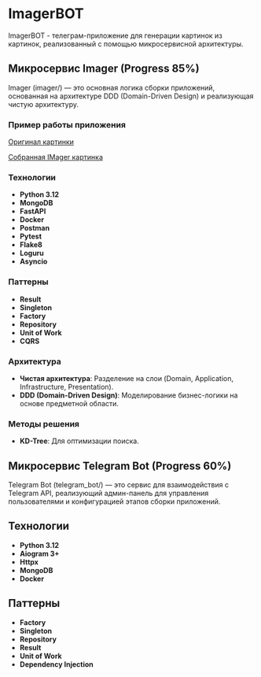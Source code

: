 # ImagerBOT

ImagerBOT - телеграм-приложение для генерации картинок из картинок, реализованный с помощью микросервисной архитектуры.

## Микросервис Imager (Progress 85%)
Imager (imager/) — это основная логика сборки приложений, основанная на архитектуре DDD (Domain-Driven Design) и реализующая чистую архитектуру.

### Пример работы приложения

[Оригинал картинки](https://disk.yandex.ru/d/riH4YCdRikEelQ)

[Собранная IMager картинка](https://disk.yandex.ru/d/xRgpdRCrlDonrw)

### Технологии
- **Python 3.12**
- **MongoDB**
- **FastAPI**
- **Docker**
- **Postman**
- **Pytest**
- **Flake8**
- **Loguru**
- **Asyncio**

### Паттерны
- **Result**
- **Singleton**
- **Factory**
- **Repository**
- **Unit of Work**
- **CQRS**

### Архитектура
- **Чистая архитектура**: Разделение на слои (Domain, Application, Infrastructure, Presentation).
- **DDD (Domain-Driven Design)**: Моделирование бизнес-логики на основе предметной области.

### Методы решения
- **KD-Tree**: Для оптимизации поиска.

## Микросервис Telegram Bot (Progress 60%)

Telegram Bot (telegram_bot/) — это сервис для взаимодействия с Telegram API, реализующий админ-панель для управления пользователями и конфигурацией этапов сборки приложений.

## Технологии
- **Python 3.12**
- **Aiogram 3+**
- **Httpx**
- **MongoDB**
- **Docker**

## Паттерны
- **Factory**
- **Singleton**
- **Repository**
- **Result**
- **Unit of Work**
- **Dependency Injection**
